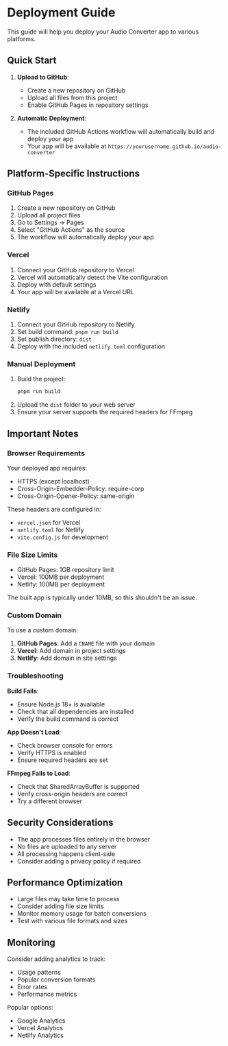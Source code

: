 # Deployment Guide

This guide will help you deploy your Audio Converter app to various platforms.

## Quick Start

1. **Upload to GitHub**:
   - Create a new repository on GitHub
   - Upload all files from this project
   - Enable GitHub Pages in repository settings

2. **Automatic Deployment**:
   - The included GitHub Actions workflow will automatically build and deploy your app
   - Your app will be available at `https://yourusername.github.io/audio-converter`

## Platform-Specific Instructions

### GitHub Pages

1. Create a new repository on GitHub
2. Upload all project files
3. Go to Settings → Pages
4. Select "GitHub Actions" as the source
5. The workflow will automatically deploy your app

### Vercel

1. Connect your GitHub repository to Vercel
2. Vercel will automatically detect the Vite configuration
3. Deploy with default settings
4. Your app will be available at a Vercel URL

### Netlify

1. Connect your GitHub repository to Netlify
2. Set build command: `pnpm run build`
3. Set publish directory: `dist`
4. Deploy with the included `netlify.toml` configuration

### Manual Deployment

1. Build the project:
   ```bash
   pnpm run build
   ```
2. Upload the `dist` folder to your web server
3. Ensure your server supports the required headers for FFmpeg

## Important Notes

### Browser Requirements

Your deployed app requires:
- HTTPS (except localhost)
- Cross-Origin-Embedder-Policy: require-corp
- Cross-Origin-Opener-Policy: same-origin

These headers are configured in:
- `vercel.json` for Vercel
- `netlify.toml` for Netlify
- `vite.config.js` for development

### File Size Limits

- GitHub Pages: 1GB repository limit
- Vercel: 100MB per deployment
- Netlify: 100MB per deployment

The built app is typically under 10MB, so this shouldn't be an issue.

### Custom Domain

To use a custom domain:

1. **GitHub Pages**: Add a `CNAME` file with your domain
2. **Vercel**: Add domain in project settings
3. **Netlify**: Add domain in site settings

### Troubleshooting

**Build Fails**:
- Ensure Node.js 18+ is available
- Check that all dependencies are installed
- Verify the build command is correct

**App Doesn't Load**:
- Check browser console for errors
- Verify HTTPS is enabled
- Ensure required headers are set

**FFmpeg Fails to Load**:
- Check that SharedArrayBuffer is supported
- Verify cross-origin headers are correct
- Try a different browser

## Security Considerations

- The app processes files entirely in the browser
- No files are uploaded to any server
- All processing happens client-side
- Consider adding a privacy policy if required

## Performance Optimization

- Large files may take time to process
- Consider adding file size limits
- Monitor memory usage for batch conversions
- Test with various file formats and sizes

## Monitoring

Consider adding analytics to track:
- Usage patterns
- Popular conversion formats
- Error rates
- Performance metrics

Popular options:
- Google Analytics
- Vercel Analytics
- Netlify Analytics

